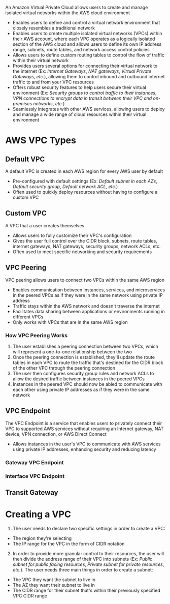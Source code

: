 An Amazon Virtual Private Cloud allows users to create and manage isolated virtual networks within the AWS cloud environment

* Enables users to define and control a virtual network environment that closely resembles a traditional network 
* Enables users to create multiple isolated virtual networks (VPCs) within their AWS account, where each VPC operates as a logically isolated section of the AWS cloud and allows users to define its own IP address range, subnets, route tables, and network access control policies
* Allows users to define custom routing tables to control the flow of traffic within their virtual network
* Provides users several options for connecting their virtual network to the internet (Ex: *Internet Gateways*, *NAT gateways*, *Virtual Private Gateways*, *etc.*), allowing them to control inbound and outbound internet traffic to and from your VPC resources
* Offers robust security features to help users secure their virtual environment (Ex: *Security groups to control traffic to their instances*, *VPN connections to encrypt data in transit between their VPC and on-premises networks*, *etc.*)
* Seamlessly integrates with other AWS services, allowing users to deploy and manage a wide range of cloud resources within their virtual environment

# AWS VPC Types

## Default VPC

A default VPC is created in each AWS region for every AWS user by default

* Pre-configured with default settings (Ex: *Default subnet in each AZs*, *Default security group*, *Default network ACL*, *etc.*)
* Often used to quickly deploy resources without having to configure a custom VPC

## Custom VPC

A VPC that a user creates themselves

* Allows users to fully customize their VPC's configuration
* Gives the user full control over the CIDR block, subnets, route tables, internet gateways, NAT gateways, security groups, network ACLs, etc.
* Often used to meet specific networking and security requirements

## VPC Peering

VPC peering allows users to connect two VPCs within the same AWS region

* Enables communication between instances, services, and microservices in the peered VPCs as if they were in the same network using private IP address
* Traffic stays within the AWS network and doesn't traverse the internet
* Facilitates data sharing between applications or environments running in different VPCs
* Only works with VPCs that are in the same AWS region

### How VPC Peering Works

1. The user establishes a peering connection between two VPCs, which will represent a one-to-one relationship between the two
2. Once the peering connection is established, they'll update the route tables in each VPC to route the traffic that's destined for the CIDR block of the other VPC through the peering connection
3. The user then configures security group rules and network ACLs to allow the desired traffic between instances in the peered VPCs
4. Instances in the peered VPC should now be abled to communicate with each other using private IP addresses as if they were in the same network

## VPC Endpoint

The VPC Endpoint is a service that enables users to privately connect their VPC to supported AWS services without requiring an Internet gateway, NAT device, VPN connection, or AWS Direct Connect

* Allows instances in the user's VPC to communicate with AWS services using private IP addresses, enhancing security and reducing latency

### Gateway VPC Endpoint

### Interface VPC Endpoint

## Transit Gateway

# Creating a VPC

1. The user needs to declare two specific settings in order to create a VPC:
  * The region they're selecting
  * The IP range for the VPC in the form of CIDR notation

2. In order to provide more granular control to their resources, the user will then divide the address range of their VPC into subnets (Ex: *Public subnet for public facing resources*, *Private subnet for private resources*, *etc.*). The user needs three main things in order to create a subnet:
  * The VPC they want the subnet to live in
  * The AZ they want their subnet to live in
  * The CIDR range for their subnet that's within their previously specified VPC CIDR range


